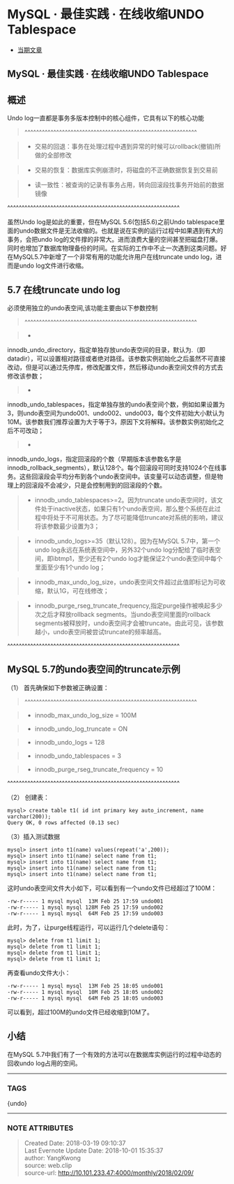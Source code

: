 # MySQL · 最佳实践 · 在线收缩UNDO Tablespace

  

  * [当期文章](http://mysql.taobao.org/monthly/2018/02/09/#)

##  MySQL · 最佳实践 · 在线收缩UNDO Tablespace

## 概述

Undo log一直都是事务多版本控制中的核心组件，它具有以下的核心功能

> ^^^^^^^^^^^^^^^^^^^^^^^^^^^^^^^^^^^^^^^^^^^^^^^^^^^^^^^^^^^^

>

>   * 交易的回退：事务在处理过程中遇到异常的时候可以rollback(撤销)所做的全部修改

>   * 交易的恢复：数据库实例崩溃时，将磁盘的不正确数据恢复到交易前

>   * 读一致性：被查询的记录有事务占用，转向回滚段找事务开始前的数据镜像

>

^^^^^^^^^^^^^^^^^^^^^^^^^^^^^^^^^^^^^^^^^^^^^^^^^^^^^^^^^^^^

虽然Undo log是如此的重要，但在MySQL 5.6(包括5.6)之前Undo
tablespace里面的undo数据文件是无法收缩的。也就是说在实例的运行过程中如果遇到有大的事务，会把undo
log的文件撑的非常大。进而浪费大量的空间甚至把磁盘打爆。同时也增加了数据库物理备份的时间。在实际的工作中不止一次遇到这类问题。好在MySQL5.7中新增了一个非常有用的功能允许用户在线truncate
undo log，进而是undo log文件进行收缩。

## 5.7 在线truncate undo log

必须使用独立的undo表空间,该功能主要由以下参数控制

> ^^^^^^^^^^^^^^^^^^^^^^^^^^^^^^^^^^^^^^^^^^^^^^^^^^^^^^^^^^^^

>

>   *
innodb_undo_directory，指定单独存放undo表空间的目录，默认为.（即datadir），可以设置相对路径或者绝对路径。该参数实例初始化之后虽然不可直接改动，但是可以通过先停库，修改配置文件，然后移动undo表空间文件的方式去修改该参数；

>   *
innodb_undo_tablespaces，指定单独存放的undo表空间个数，例如如果设置为3，则undo表空间为undo001、undo002、undo003，每个文件初始大小默认为10M。该参数我们推荐设置为大于等于3，原因下文将解释。该参数实例初始化之后不可改动；

>   *
innodb_undo_logs，指定回滚段的个数（早期版本该参数名字是innodb_rollback_segments），默认128个。每个回滚段可同时支持1024个在线事务。这些回滚段会平均分布到各个undo表空间中。该变量可以动态调整，但是物理上的回滚段不会减少，只是会控制用到的回滚段的个数。

>   * innodb_undo_tablespaces>=2。因为truncate
undo表空间时，该文件处于inactive状态，如果只有1个undo表空间，那么整个系统在此过程中将处于不可用状态。为了尽可能降低truncate对系统的影响，建议将该参数最少设置为3；

>   * innodb_undo_logs>=35（默认128）。因为在MySQL 5.7中，第一个undo log永远在系统表空间中，另外32个undo
log分配给了临时表空间，即ibtmp1，至少还有2个undo log才能保证2个undo表空间中每个里面至少有1个undo log；

>   * innodb_max_undo_log_size，undo表空间文件超过此值即标记为可收缩，默认1G，可在线修改；

>   * innodb_purge_rseg_truncate_frequency,指定purge操作被唤起多少次之后才释放rollback
segments。当undo表空间里面的rollback
segments被释放时，undo表空间才会被truncate。由此可见，该参数越小，undo表空间被尝试truncate的频率越高。

>

^^^^^^^^^^^^^^^^^^^^^^^^^^^^^^^^^^^^^^^^^^^^^^^^^^^^^^^^^^^^

## MySQL 5.7的undo表空间的truncate示例

（1） 首先确保如下参数被正确设置：

> ^^^^^^^^^^^^^^^^^^^^^^^^^^^^^^^^^^^^^^^^^^^^^^^^^^^^^^^^^^^^

>

>   * innodb_max_undo_log_size = 100M

>   * innodb_undo_log_truncate = ON

>   * innodb_undo_logs = 128

>   * innodb_undo_tablespaces = 3

>   * innodb_purge_rseg_truncate_frequency = 10

>

^^^^^^^^^^^^^^^^^^^^^^^^^^^^^^^^^^^^^^^^^^^^^^^^^^^^^^^^^^^^

（2） 创建表：

    
    
    mysql> create table t1( id int primary key auto_increment, name varchar(200));
    Query OK, 0 rows affected (0.13 sec)
    
    

（3）插入测试数据

    
    
    mysql> insert into t1(name) values(repeat('a',200));
    mysql> insert into t1(name) select name from t1;
    mysql> insert into t1(name) select name from t1;
    mysql> insert into t1(name) select name from t1;
    mysql> insert into t1(name) select name from t1;
    

这时undo表空间文件大小如下，可以看到有一个undo文件已经超过了100M：

    
    
    -rw-r----- 1 mysql mysql  13M Feb 25 17:59 undo001
    -rw-r----- 1 mysql mysql 128M Feb 25 17:59 undo002
    -rw-r----- 1 mysql mysql  64M Feb 25 17:59 undo003
    
    

此时，为了，让purge线程运行，可以运行几个delete语句：

    
    
    mysql> delete from t1 limit 1;
    mysql> delete from t1 limit 1;
    mysql> delete from t1 limit 1;
    mysql> delete from t1 limit 1;
    

再查看undo文件大小：

    
    
    -rw-r----- 1 mysql mysql  13M Feb 25 18:05 undo001
    -rw-r----- 1 mysql mysql  10M Feb 25 18:05 undo002
    -rw-r----- 1 mysql mysql  64M Feb 25 18:05 undo003
    

可以看到，超过100M的undo文件已经收缩到10M了。

## 小结

在MySQL 5.7中我们有了一个有效的方法可以在数据库实例运行的过程中动态的回收undo log占用的空间。

  



---
### TAGS
{undo}

---
### NOTE ATTRIBUTES
>Created Date: 2018-03-19 09:10:37  
>Last Evernote Update Date: 2018-10-01 15:35:37  
>author: YangKwong  
>source: web.clip  
>source-url: http://10.101.233.47:4000/monthly/2018/02/09/  